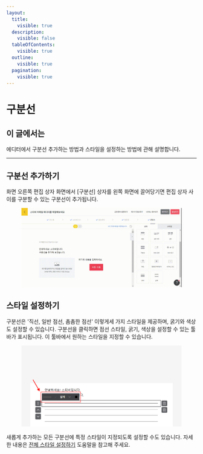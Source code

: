 ```yaml
---
layout:
  title:
    visible: true
  description:
    visible: false
  tableOfContents:
    visible: true
  outline:
    visible: true
  pagination:
    visible: true
---
```


# 구분선

## 이 글에서는

에디터에서 구분선 추가하는 방법과 스타일을 설정하는 방법에 관해 설명합니다.

***

## 구분선 추가하기

화면 오른쪽 편집 상자 화면에서 \[구분선] 상자를 왼쪽 화면에 끌어당기면 편집 상자 사이를 구분할 수 있는 구분선이 추가됩니다.

<figure><img src="../../../.gitbook/assets/screencast-stibee.com-2024.04.22-13_48_17.gif" alt=""><figcaption></figcaption></figure>



## 스타일 설정하기

구분선은 '직선, 일반 점선, 촘촘한 점선' 이렇게세 가지 스타일을 제공하며, 굵기와 색상도 설정할 수 있습니다. 구분선을 클릭하면 점선 스타일, 굵기, 색상을 설정할 수 있는 툴바가 표시됩니다. 이 툴바에서 원하는 스타일을 지정할 수 있습니다.

<figure><img src="../../../.gitbook/assets/구분선.png" alt=""><figcaption></figcaption></figure>

새롭게 추가하는 모든 구분선에 특정 스타일이 지정되도록 설정할 수도 있습니다. 자세한 내용은 [전체 스타일 설정하기](../style.md) 도움말을 참고해 주세요.
